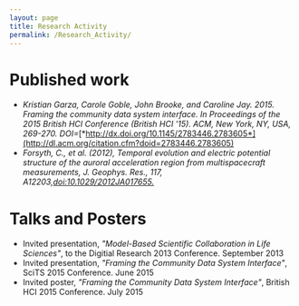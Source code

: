 ```yaml
---
layout: page
title: Research Activity
permalink: /Research_Activity/
---
```



# Published work

- *Kristian Garza, Carole Goble, John Brooke, and Caroline Jay. 2015. Framing the community data system interface. In Proceedings of the 2015 British HCI Conference (British HCI '15). ACM, New York, NY, USA, 269-270. DOI=*[*http://dx.doi.org/10.1145/2783446.2783605*](http://dl.acm.org/citation.cfm?doid=2783446.2783605)
- *Forsyth, C., et al. (2012), Temporal evolution and electric potential structure of the auroral acceleration region from multispacecraft measurements, J. Geophys. Res., 117, A12203,*[*doi:10.1029/2012JA017655.*](http://onlinelibrary.wiley.com/doi/10.1029/2012JA017655/abstract)

# Talks and Posters

- Invited presentation, *"Model-Based Scientific Collaboration in Life Sciences"*, to the Digitial Research 2013 Conference. September 2013
- Invited presentation, *"Framing the Community Data System Interface"*, SciTS 2015 Conference. June 2015
- Invited poster, *"Framing the Community Data System Interface"*, British HCI 2015 Conference. July 2015
